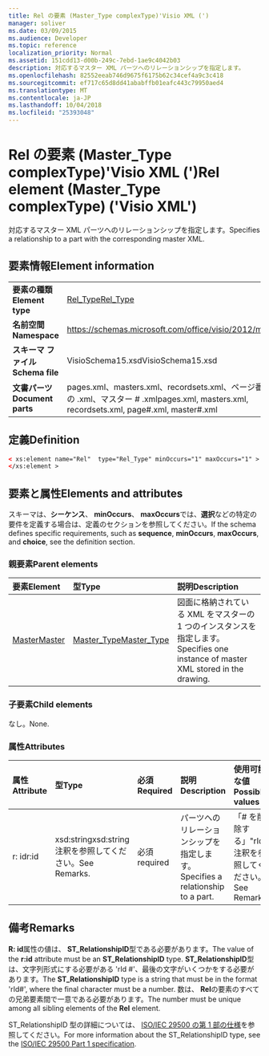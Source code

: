 ```yaml
---
title: Rel の要素 (Master_Type complexType)'Visio XML (')
manager: soliver
ms.date: 03/09/2015
ms.audience: Developer
ms.topic: reference
localization_priority: Normal
ms.assetid: 151cdd13-d00b-249c-7ebd-1ae9c4042b03
description: 対応するマスター XML パーツへのリレーションシップを指定します。
ms.openlocfilehash: 82552eeab746d9675f6175b62c34cef4a9c3c418
ms.sourcegitcommit: ef717c65d8dd41ababffb01eafc443c79950aed4
ms.translationtype: MT
ms.contentlocale: ja-JP
ms.lasthandoff: 10/04/2018
ms.locfileid: "25393048"
---
```

# <a name="rel-element-mastertype-complextype-visio-xml"></a><span data-ttu-id="1e1a0-103">Rel の要素 (Master_Type complexType)'Visio XML (')</span><span class="sxs-lookup"><span data-stu-id="1e1a0-103">Rel element (Master_Type complexType) ('Visio XML')</span></span>

<span data-ttu-id="1e1a0-104">対応するマスター XML パーツへのリレーションシップを指定します。</span><span class="sxs-lookup"><span data-stu-id="1e1a0-104">Specifies a relationship to a part with the corresponding master XML.</span></span>
  
## <a name="element-information"></a><span data-ttu-id="1e1a0-105">要素情報</span><span class="sxs-lookup"><span data-stu-id="1e1a0-105">Element information</span></span>

|||
|:-----|:-----|
|<span data-ttu-id="1e1a0-106">**要素の種類**</span><span class="sxs-lookup"><span data-stu-id="1e1a0-106">**Element type**</span></span> <br/> |[<span data-ttu-id="1e1a0-107">Rel_Type</span><span class="sxs-lookup"><span data-stu-id="1e1a0-107">Rel_Type</span></span>](rel_type-complextypevisio-xml.md) <br/> |
|<span data-ttu-id="1e1a0-108">**名前空間**</span><span class="sxs-lookup"><span data-stu-id="1e1a0-108">**Namespace**</span></span> <br/> |https://schemas.microsoft.com/office/visio/2012/main  <br/> |
|<span data-ttu-id="1e1a0-109">**スキーマ ファイル**</span><span class="sxs-lookup"><span data-stu-id="1e1a0-109">**Schema file**</span></span> <br/> |<span data-ttu-id="1e1a0-110">VisioSchema15.xsd</span><span class="sxs-lookup"><span data-stu-id="1e1a0-110">VisioSchema15.xsd</span></span>  <br/> |
|<span data-ttu-id="1e1a0-111">**文書パーツ**</span><span class="sxs-lookup"><span data-stu-id="1e1a0-111">**Document parts**</span></span> <br/> |<span data-ttu-id="1e1a0-112">pages.xml、masters.xml、recordsets.xml、ページ番号の .xml、マスター # .xml</span><span class="sxs-lookup"><span data-stu-id="1e1a0-112">pages.xml, masters.xml, recordsets.xml, page#.xml, master#.xml</span></span>  <br/> |
   
## <a name="definition"></a><span data-ttu-id="1e1a0-113">定義</span><span class="sxs-lookup"><span data-stu-id="1e1a0-113">Definition</span></span>

```XML
< xs:element name="Rel"  type="Rel_Type" minOccurs="1" maxOccurs="1" >
</xs:element >
```

## <a name="elements-and-attributes"></a><span data-ttu-id="1e1a0-114">要素と属性</span><span class="sxs-lookup"><span data-stu-id="1e1a0-114">Elements and attributes</span></span>

<span data-ttu-id="1e1a0-115">スキーマは、**シーケンス**、 **minOccurs**、 **maxOccurs**では、**選択**などの特定の要件を定義する場合は、定義のセクションを参照してください。</span><span class="sxs-lookup"><span data-stu-id="1e1a0-115">If the schema defines specific requirements, such as **sequence**, **minOccurs**, **maxOccurs**, and **choice**, see the definition section.</span></span> 
  
### <a name="parent-elements"></a><span data-ttu-id="1e1a0-116">親要素</span><span class="sxs-lookup"><span data-stu-id="1e1a0-116">Parent elements</span></span>

|<span data-ttu-id="1e1a0-117">**要素**</span><span class="sxs-lookup"><span data-stu-id="1e1a0-117">**Element**</span></span>|<span data-ttu-id="1e1a0-118">**型**</span><span class="sxs-lookup"><span data-stu-id="1e1a0-118">**Type**</span></span>|<span data-ttu-id="1e1a0-119">**説明**</span><span class="sxs-lookup"><span data-stu-id="1e1a0-119">**Description**</span></span>|
|:-----|:-----|:-----|
|[<span data-ttu-id="1e1a0-120">Master</span><span class="sxs-lookup"><span data-stu-id="1e1a0-120">Master</span></span>](master-element-masters_type-complextypevisio-xml.md) <br/> |[<span data-ttu-id="1e1a0-121">Master_Type</span><span class="sxs-lookup"><span data-stu-id="1e1a0-121">Master_Type</span></span>](master_type-complextypevisio-xml.md) <br/> |<span data-ttu-id="1e1a0-122">図面に格納されている XML をマスターの 1 つのインスタンスを指定します。</span><span class="sxs-lookup"><span data-stu-id="1e1a0-122">Specifies one instance of master XML stored in the drawing.</span></span>  <br/> |
   
### <a name="child-elements"></a><span data-ttu-id="1e1a0-123">子要素</span><span class="sxs-lookup"><span data-stu-id="1e1a0-123">Child elements</span></span>

<span data-ttu-id="1e1a0-124">なし。</span><span class="sxs-lookup"><span data-stu-id="1e1a0-124">None.</span></span>
  
### <a name="attributes"></a><span data-ttu-id="1e1a0-125">属性</span><span class="sxs-lookup"><span data-stu-id="1e1a0-125">Attributes</span></span>

|<span data-ttu-id="1e1a0-126">**属性**</span><span class="sxs-lookup"><span data-stu-id="1e1a0-126">**Attribute**</span></span>|<span data-ttu-id="1e1a0-127">**型**</span><span class="sxs-lookup"><span data-stu-id="1e1a0-127">**Type**</span></span>|<span data-ttu-id="1e1a0-128">**必須**</span><span class="sxs-lookup"><span data-stu-id="1e1a0-128">**Required**</span></span>|<span data-ttu-id="1e1a0-129">**説明**</span><span class="sxs-lookup"><span data-stu-id="1e1a0-129">**Description**</span></span>|<span data-ttu-id="1e1a0-130">**使用可能な値**</span><span class="sxs-lookup"><span data-stu-id="1e1a0-130">**Possible values**</span></span>|
|:-----|:-----|:-----|:-----|:-----|
|<span data-ttu-id="1e1a0-131">r: id</span><span class="sxs-lookup"><span data-stu-id="1e1a0-131">r:id</span></span>  <br/> |<span data-ttu-id="1e1a0-132">xsd:string</span><span class="sxs-lookup"><span data-stu-id="1e1a0-132">xsd:string</span></span>  <br/> <span data-ttu-id="1e1a0-133">注釈を参照してください。</span><span class="sxs-lookup"><span data-stu-id="1e1a0-133">See Remarks.</span></span>  <br/> |<span data-ttu-id="1e1a0-134">必須</span><span class="sxs-lookup"><span data-stu-id="1e1a0-134">required</span></span>  <br/> |<span data-ttu-id="1e1a0-135">パーツへのリレーションシップを指定します。</span><span class="sxs-lookup"><span data-stu-id="1e1a0-135">Specifies a relationship to a part.</span></span>  <br/> |<span data-ttu-id="1e1a0-136">「# を削除する」</span><span class="sxs-lookup"><span data-stu-id="1e1a0-136">"rId#"</span></span>  <br/> <span data-ttu-id="1e1a0-137">注釈を参照してください。</span><span class="sxs-lookup"><span data-stu-id="1e1a0-137">See Remarks.</span></span>  <br/> |
   
## <a name="remarks"></a><span data-ttu-id="1e1a0-138">備考</span><span class="sxs-lookup"><span data-stu-id="1e1a0-138">Remarks</span></span>

<span data-ttu-id="1e1a0-139">**R: id**属性の値は、 **ST_RelationshipID**型である必要があります。</span><span class="sxs-lookup"><span data-stu-id="1e1a0-139">The value of the **r:id** attribute must be an **ST_RelationshipID** type.</span></span> <span data-ttu-id="1e1a0-140">**ST_RelationshipID**型は、文字列形式にする必要がある 'rId #'、最後の文字がいくつかをする必要があります。</span><span class="sxs-lookup"><span data-stu-id="1e1a0-140">The **ST_RelationshipID** type is a string that must be in the format 'rId#', where the final character must be a number.</span></span> <span data-ttu-id="1e1a0-141">数は、 **Rel**の要素のすべての兄弟要素間で一意である必要があります。</span><span class="sxs-lookup"><span data-stu-id="1e1a0-141">The number must be unique among all sibling elements of the **Rel** element.</span></span> 
  
<span data-ttu-id="1e1a0-142">ST_RelationshipID 型の詳細については、 [ISO/IEC 29500 の第 1 部の仕様](https://www.iso.org/iso/home/store/catalogue_tc/catalogue_detail.md?csnumber=61750)を参照してください。</span><span class="sxs-lookup"><span data-stu-id="1e1a0-142">For more information about the ST_RelationshipID type, see the [ISO/IEC 29500 Part 1 specification](https://www.iso.org/iso/home/store/catalogue_tc/catalogue_detail.md?csnumber=61750).</span></span>
  

